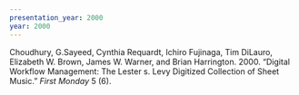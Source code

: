 ```yaml
---
presentation_year: 2000
year: 2000
---
```


Choudhury, G.Sayeed, Cynthia Requardt, Ichiro Fujinaga, Tim DiLauro, Elizabeth W. Brown, James W. Warner, and Brian Harrington. 2000. “Digital Workflow Management: The Lester s. Levy Digitized Collection of Sheet Music.” <i>First Monday</i> 5 (6).